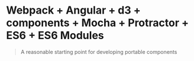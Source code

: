 # Webpack + Angular + d3 + components + Mocha + Protractor + ES6 + ES6 Modules
> A reasonable starting point for developing portable components
